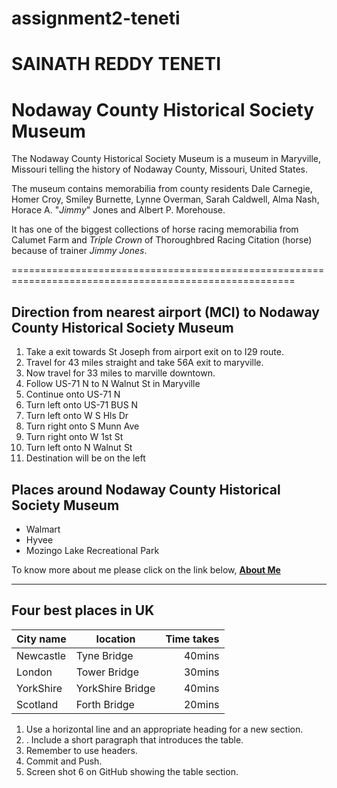 # assignment2-teneti

# SAINATH REDDY TENETI

# Nodaway County Historical Society Museum

<p>The Nodaway County Historical Society Museum is a museum in Maryville, Missouri telling the history of Nodaway County, Missouri, United States.

The museum contains memorabilia from county residents Dale Carnegie, Homer Croy, Smiley Burnette, Lynne Overman, Sarah Caldwell, Alma Nash, Horace A. "*Jimmy*" Jones and Albert P. Morehouse.

It has one of the biggest collections of horse racing memorabilia from Calumet Farm and *Triple Crown* of Thoroughbred Racing Citation (horse) because of trainer *Jimmy Jones*.</p>

=======================================================================================================

## Direction from nearest airport (MCI) to Nodaway County Historical Society Museum

1. Take a exit towards St Joseph from airport exit on to I29 route.
2. Travel for 43 miles straight and take 56A exit to maryville.
3. Now travel for 33 miles to marville downtown.
4. Follow US-71 N to N Walnut St in Maryville
5. Continue onto US-71 N
6. Turn left onto US-71 BUS N
7. Turn left onto W S Hls Dr
8. Turn right onto S Munn Ave
9. Turn right onto W 1st St
10. Turn left onto N Walnut St
11. Destination will be on the left


## Places around Nodaway County Historical Society Museum

* Walmart
* Hyvee
* Mozingo Lake Recreational Park

To know more about me please click on the link below,
**[About Me](AboutMe.md)**

--------------------------------------------------------------------------------------------------------

## Four best places in UK

| City name | location | Time takes |
| --- | --- | ---: |
| Newcastle | Tyne Bridge | 40mins |
| London | Tower Bridge | 30mins |
| YorkShire | YorkShire Bridge | 40mins |
| Scotland | Forth Bridge | 20mins |




 1) Use a horizontal line and an appropriate heading for a new section.   
2) . Include a short paragraph that introduces the table. 
3)   Remember to use headers.  
4) Commit and Push. 
5) Screen shot 6 on GitHub showing the table section.
  
